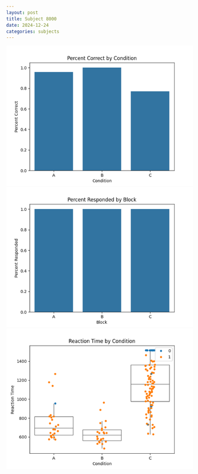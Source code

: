 ```yaml
---
layout: post
title: Subject 8000
date: 2024-12-24
categories: subjects
---
```


![](data/8000/run-28/8000_ATS_percent_correct.png)
![](data/8000/run-28/8000_ATS_percent_responded.png)
![](data/8000/run-28/8000_ATS_rt.png)
